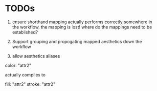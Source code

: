 # TODOs

1. ensure shorthand mapping actually performs correctly
   somewhere in the workflow, the mapping is lost!  where do
   the mappings need to be established?

2. Support grouping and propogating mapped aesthetics down the
   workflow


1. allow aesthetics aliases

  color: "attr2"

  actually compiles to

  fill: "attr2"
  stroke: "attr2"
